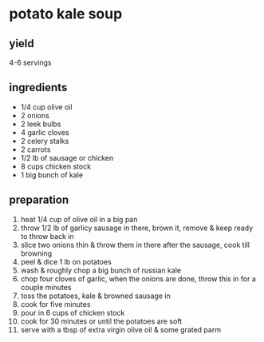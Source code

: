 # potato kale soup

## yield

4-6 servings

## ingredients

- 1/4 cup olive oil
- 2 onions
- 2 leek bulbs
- 4 garlic cloves
- 2 celery stalks
- 2 carrots
- 1/2 lb of sausage or chicken
- 8 cups chicken stock
- 1 big bunch of kale

## preparation

1. heat 1/4 cup of olive oil in a big pan
2. throw 1/2 lb of garlicy sausage in there, brown it, remove & keep ready to throw back in
3. slice two onions thin & throw them in there after the sausage, cook till browning
4. peel & dice 1 lb on potatoes
5. wash & roughly chop a big bunch of russian kale
6. chop four cloves of garlic, when the onions are done, throw this in for a couple minutes
7. toss the potatoes, kale & browned sausage in
8. cook for five minutes
9. pour in 6 cups of chicken stock
10. cook for 30 minutes or until the potatoes are soft
11. serve with a tbsp of extra virgin olive oil & some grated parm
